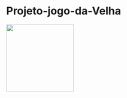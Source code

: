 # Projeto-jogo-da-Velha

<div>
<a href="https://github.com/YtaloSantoss">
<img height="180em" src="https://github-readme-stats.vercel.app/api/pin/?username=ytalo&repo=github-readme-stats&cache_seconds=86400&theme=react" />
</div>
